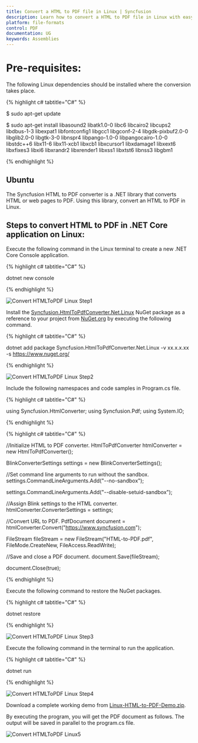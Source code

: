 ```yaml
---
title: Convert a HTML to PDF file in Linux | Syncfusion
description: Learn how to convert a HTML to PDF file in Linux with easy steps using Syncfusion .NET HTML converter library.
platform: file-formats
control: PDF
documentation: UG
keywords: Assemblies
---
```


# Pre-requisites:
The following Linux dependencies should be installed where the conversion takes place. 

{% highlight c# tabtitle="C#" %}

$ sudo apt-get update

$ sudo apt-get install libasound2 libatk1.0-0 libc6 libcairo2 libcups2 libdbus-1-3 libexpat1 libfontconfig1 libgcc1 libgconf-2-4 libgdk-pixbuf2.0-0 libglib2.0-0 libgtk-3-0 libnspr4 libpango-1.0-0 libpangocairo-1.0-0 libstdc++6 libx11-6 libx11-xcb1 libxcb1 libxcursor1 libxdamage1 libxext6 libxfixes3 libxi6 libxrandr2 libxrender1 libxss1 libxtst6 libnss3 libgbm1

{% endhighlight %}

## Ubuntu
The Syncfusion HTML to PDF converter is a .NET library that converts HTML or web pages to PDF.  Using this library, convert an HTML to PDF in Linux.

## Steps to convert HTML to PDF in .NET Core application on Linux:
Execute the following command in the Linux terminal to create a new .NET Core Console application.

{% highlight c# tabtitle="C#" %}

dotnet new console

{% endhighlight %}

![Convert HTMLToPDF Linux Step1](htmlconversion_images/LinuxStep1.jpg)

Install the [Syncfusion.HtmlToPdfConverter.Net.Linux](https://www.nuget.org/packages/Syncfusion.HtmlToPdfConverter.Net.Linux/) NuGet package as a reference to your project from [NuGet.org](https://www.nuget.org/) by executing the following command.

{% highlight c# tabtitle="C#" %}

dotnet add package Syncfusion.HtmlToPdfConverter.Net.Linux -v xx.x.x.xx -s https://www.nuget.org/

{% endhighlight %}

![Convert HTMLToPDF Linux Step2](htmlconversion_images/LinuxStep2.jpg)

Include the following namespaces and code samples in Program.cs file.

{% highlight c# tabtitle="C#" %}

using Syncfusion.HtmlConverter;
using Syncfusion.Pdf;
using System.IO;

{% endhighlight %}

{% highlight c# tabtitle="C#" %}

//Initialize HTML to PDF converter. 
HtmlToPdfConverter htmlConverter = new HtmlToPdfConverter();
 
BlinkConverterSettings settings = new BlinkConverterSettings();
     
//Set command line arguments to run without the sandbox. 
settings.CommandLineArguments.Add("--no-sandbox");

settings.CommandLineArguments.Add("--disable-setuid-sandbox");
     
//Assign Blink settings to the HTML converter.
htmlConverter.ConverterSettings = settings;
 
//Convert URL to PDF.
PdfDocument document = htmlConverter.Convert("https://www.syncfusion.com");
 
FileStream fileStream = new FileStream("HTML-to-PDF.pdf", FileMode.CreateNew, FileAccess.ReadWrite);

//Save and close a PDF document. 
document.Save(fileStream);

document.Close(true);

{% endhighlight %}

Execute the following command to restore the NuGet packages.

{% highlight c# tabtitle="C#" %}

dotnet restore

{% endhighlight %}

![Convert HTMLToPDF Linux Step3](htmlconversion_images/LinuxStep3.jpg)

Execute the following command in the terminal to run the application.

{% highlight c# tabtitle="C#" %}

dotnet run

{% endhighlight %}

![Convert HTMLToPDF Linux Step4](htmlconversion_images/LinuxStep4.jpg)

Download a complete working demo from [Linux-HTML-to-PDF-Demo.zip](https://www.syncfusion.com/downloads/support/directtrac/general/ze/Linux-HTML-to-PDF-Demo1625305923).

By executing the program, you will get the PDF document as follows. The output will be saved in parallel to the program.cs file.

![Convert HTMLToPDF Linux5](htmlconversion_images/htmltopdfoutput.jpg)
